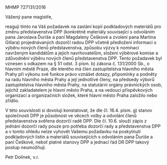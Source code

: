 MHMP 727131/2016
 
Vážený pane magistře,
 
reaguji tímto na Váš požadavek na zaslání kopií podkladových materiálů pro změnu představenstva DPP (konkrétně materiály související s odvoláním pana Jaroslava Ďuriše a paní Magdaleny Češkové a zvolení pana Martina Gillara) projednávaných dozorčí radou DPP včetně předložení informací o výběru nových členů představenstva, způsobu výzvy k nominaci navrženým kandidátům a jejich navrhovatelům, složení výběrové komise a zdůvodnění výběru nových členů představenstva DPP. Tento požadavek byl vznesen s odkazem na § 51 odst. 3 písm. b) zákona č. 131/2000 Sb., o hlavním městě Praze, dle kterého má člen zastupitelstva hlavního města Prahy při výkonu své funkce právo vznášet dotazy, připomínky a podněty na radu hlavního města Prahy a její jednotlivé členy, na předsedy výborů zastupitelstva hlavního města Prahy, na statutární orgány právnických osob, jejichž zakladatelem je hlavní město Praha, a na vedoucí příspěvkových organizací a organizačních složek, které hlavní město Praha založilo nebo zřídilo.
 
V této souvislosti si dovoluji konstatovat, že dle čl. 16.4. písm. g) stanov společnosti DPP je působnost ve věcech volby a odvolání členů představenstva svěřena dozorčí radě DPP. Dle čl. 10.6. slouží zápis z jednání dozorčí rady pouze pro potřeba dozorčí rady a představenstva DPP a v tomto ohledu nelze vyhovět Vašemu požadavku na poskytnutí podkladových listin a materiálů souvisejících s odvoláním pana Ďuriše a paní Češkové, neboť platné stanovy DPP a jednací řád DR DPP takový postup neumožňují.
 
Petr Dolínek, v.r.
 
 
